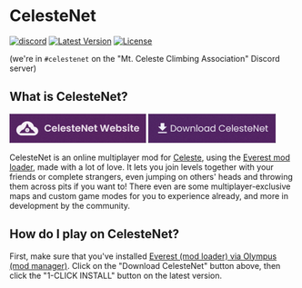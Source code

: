 # CelesteNet

[discord-celestenet]: https://discord.gg/celeste "Join #celestenet on the 'Mt. Celeste Climbing Association' Discord server"
[celeste-game]: https://www.celestegame.com/ "Official Celeste website"
[everest-site]: https://everestapi.github.io/ "Everest mod loader website"
[celestenet-download]: https://gamebanana.com/gamefiles/12267 "CelesteNet Download (GameBanana)"

[![discord](https://img.shields.io/discord/403698615446536203.svg?color=7289da&logo=discord&logoColor=ffffff)][discord-celestenet]
[![Latest Version](https://img.shields.io/github/tag/0x0ade/Celestenet.svg?label=version)][celestenet-download]
[![License](https://img.shields.io/github/license/0x0ade/Celestenet.svg)](LICENSE)

(we're in `#celestenet` on the "Mt. Celeste Climbing Association" Discord server)

## What is CelesteNet?

[![CelesteNet Website](CelesteNet.Server.FrontendModule/Content/website_button.png)](https://celestenet.0x0a.de/) [![CelesteNet Download](CelesteNet.Server.FrontendModule/Content/download_button.png)][celestenet-download]

CelesteNet is an online multiplayer mod for [Celeste][celeste-game], using the [Everest mod loader][everest-site], made with a lot of love.
It lets you join levels together with your friends or complete strangers, even jumping on others' heads and throwing them across pits if you want to! There even are some multiplayer-exclusive maps and custom game modes for you to experience already, and more in development by the community.

## How do I play on CelesteNet?

First, make sure that you've installed [Everest (mod loader) via Olympus (mod manager)][everest-site].
Click on the "Download CelesteNet" button above, then click the "1-CLICK INSTALL" button on the latest version.